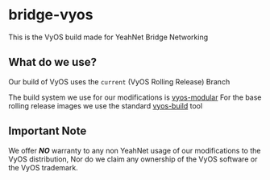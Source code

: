 # bridge-vyos
This is the VyOS build made for YeahNet Bridge Networking

## What do we use?
Our build of VyOS uses the `current` (VyOS Rolling Release) Branch

The build system we use for our modifications is [vyos-modular](https://github.com/jack-broadway/vyos-modular)
For the base rolling release images we use the standard [vyos-build](https://github.com/vyos/vyos-build) tool

## Important Note
We offer ***NO*** warranty to any non YeahNet usage of our modifications to the VyOS distribution, Nor do we claim any ownership of the VyOS software or the VyOS trademark.
